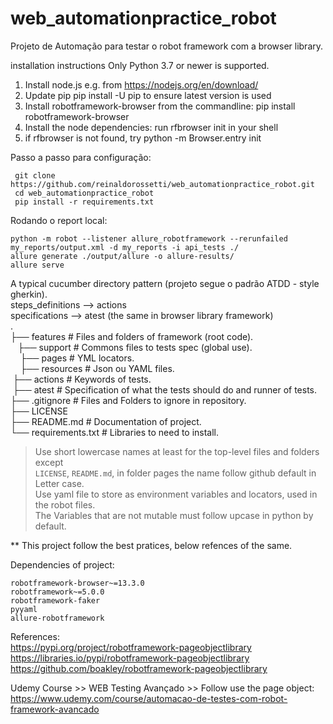 # web_automationpractice_robot

Projeto de Automação para testar o robot framework com a browser library.


installation instructions
Only Python 3.7 or newer is supported.

1. Install node.js e.g. from https://nodejs.org/en/download/
2. Update pip pip install -U pip to ensure latest version is used
3. Install robotframework-browser from the commandline: pip install robotframework-browser
4. Install the node dependencies: run rfbrowser init in your shell
5. if rfbrowser is not found, try python -m Browser.entry init

Passo a passo para configuração:
```
 git clone https://github.com/reinaldorossetti/web_automationpractice_robot.git
 cd web_automationpractice_robot   
 pip install -r requirements.txt
```

Rodando o report local:
```
python -m robot --listener allure_robotframework --rerunfailed my_reports/output.xml -d my_reports -i api_tests ./ 
allure generate ./output/allure -o allure-results/
allure serve
```

A typical cucumber directory pattern (projeto segue o padrão ATDD - style gherkin).  
steps_definitions --> actions   
specifications   --> atest (the same in browser library framework)  
.  
├── features                    # Files and folders of framework (root code).  
&nbsp;&nbsp;&nbsp;├── support                 # Commons files to tests spec (global use).  
&nbsp;&nbsp;&nbsp;&nbsp;├── pages               # YML locators.  
&nbsp;&nbsp;&nbsp;&nbsp;├── resources           # Json ou YAML files.  
&nbsp;├── actions                 # Keywords of tests.  
&nbsp;├── atest                   # Specification of what the tests should do and runner of tests.  
├── .gitignore              # Files and Folders to ignore in repository.  
├── LICENSE  
├── README.md               # Documentation of project.  
└── requirements.txt        # Libraries to need to install.  

> Use short lowercase names at least for the top-level files and folders except  
> `LICENSE`, `README.md`, in folder pages the name follow github default in Letter case.  
> Use yaml file to store as environment variables and locators, used in the robot files.   
> The Variables that are not mutable must follow upcase in python by default.  

** This project follow the best pratices, below refences of the same.

Dependencies of project:
```
robotframework-browser~=13.3.0
robotframework~=5.0.0
robotframework-faker
pyyaml
allure-robotframework
```

References:  
https://pypi.org/project/robotframework-pageobjectlibrary    
https://libraries.io/pypi/robotframework-pageobjectlibrary  
https://github.com/boakley/robotframework-pageobjectlibrary  

Udemy Course >> WEB Testing Avançado >> Follow use the page object:  
https://www.udemy.com/course/automacao-de-testes-com-robot-framework-avancado  
